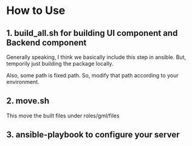 # How to Use

## 1. build_all.sh for building UI component and Backend component
Generally speaking, I think we basically include this step in ansible.
But, temporily just building the package locally.

Also, some path is fixed path. So, modify that path according to your environment.

## 2. move.sh
This move the built files under roles/gml/files

## 3. ansible-playbook to configure your server
